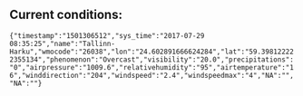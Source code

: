 ## Current conditions: 
 ``` {"timestamp":"1501306512","sys_time":"2017-07-29 08:35:25","name":"Tallinn-Harku","wmocode":"26038","lon":"24.602891666624284","lat":"59.398122222355134","phenomenon":"Overcast","visibility":"20.0","precipitations":"0","airpressure":"1009.6","relativehumidity":"95","airtemperature":"16","winddirection":"204","windspeed":"2.4","windspeedmax":"4","NA":"","NA":""} ```
